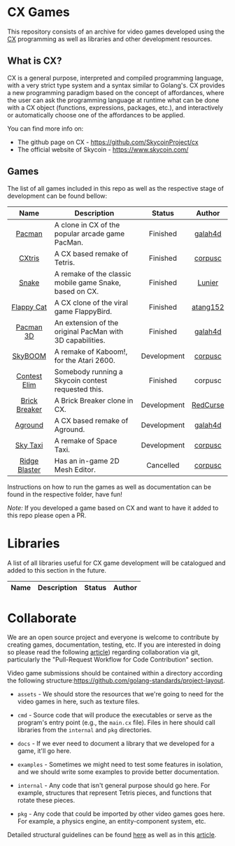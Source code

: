 # CX Games
This repository consists of an archive for video games developed using the [CX](https://github.com/SkycoinProject/cx)
programming as well as libraries and other development resources.

## What is CX?
CX is a general purpose, interpreted and compiled programming language, with a very strict type system and a syntax similar to Golang's. CX provides a new programming paradigm based on the concept of affordances, where the user can ask the programming language at runtime what can be done with a CX object (functions, expressions, packages, etc.), and interactively or automatically choose one of the affordances to be applied.

You can find more info on:
  - The github page on CX - https://github.com/SkycoinProject/cx
  - The official website of Skycoin - https://www.skycoin.com/

## Games
The list of all games included in this repo as well as the respective stage of development can be found bellow:

| Name  | Description | Status | Author |
| :---: | ----------- | :----: | :----: |
| [Pacman](pacman/) | A clone in CX of the popular arcade game PacMan. | Finished | [galah4d](https://github.com/galah4d) |
| [CXtris](CXtris/) | A CX based remake of Tetris. | Finished | [corpusc](https://github.com/corpusc) |
| [Snake](snake/) | A remake of the classic mobile game Snake, based on CX. | Finished | [Lunier](https://github.com/Lunier) |
| [Flappy Cat](flappy-cat/) | A CX clone of the viral game FlappyBird. | Finished | [atang152](https://github.com/atang152) |
| [Pacman 3D](pacman-3d/) | An extension of the original PacMan with 3D capabilities. | Finished | [galah4d](https://github.com/galah4d) |
| [SkyBOOM](SkyBOOM/) | A remake of Kaboom!, for the Atari 2600. | Development | [corpusc](https://github.com/corpusc) |
| [Contest Elim](contest-elim) | Somebody running a Skycoin contest requested this. | Finished | corpusc |
| [Brick Breaker](brick-breaker/) | A Brick Breaker clone in CX. | Development | [RedCurse](https://github.com/jaywillscott) |
| [Aground](aground-cx/) | A CX based remake of Aground. | Development | [galah4d](https://github.com/galah4d) |
| [Sky Taxi](sky-taxi/) | A remake of Space Taxi. | Development | [corpusc](https://github.com/corpusc) |
| [Ridge Blaster](ridge-blaster/) | Has an in-game 2D Mesh Editor. | Cancelled | [corpusc](https://github.com/corpusc) |

Instructions on how to run the games as well as documentation can be found in the respective folder, have fun!

*Note:* If you developed a game based on CX and want to have it added to this repo please open a PR.

# Libraries
A list of all libraries useful for CX game development will be catalogued and added to this section in the future.

| Name  | Description | Status | Author |
| :---: | ----------- | :----: | :----: |

# Collaborate
We are an open source project and everyone is welcome to contribute by creating games, documentation, testing, etc.
If you are interested in doing so please read the following [article](https://code.tutsplus.com/tutorials/how-to-collaborate-on-github--net-34267))
regarding collaboration via git, particularly the "Pull-Request Workflow for Code Contribution" section.

Video game submissions should be contained within a directory according the following structure:https://github.com/golang-standards/project-layout.

* `assets` - We should store the resources that we're going to need for the video games in here, such as texture files.

* `cmd` - Source code that will produce the executables or serve as the program's entry point (e.g., the `main.cx` file). Files in here should call libraries from the `internal` and `pkg` directories.

* `docs` - If we ever need to document a library that we developed for a game, it'll go here.

* `examples` - Sometimes we might need to test some features in isolation, and we should write some examples to provide better documentation.

* `internal` - Any code that isn't general purpose should go here. For example, structures that represent Tetris pieces, and functions that rotate these pieces.

* `pkg` - Any code that could be imported by other video games goes here. For example, a physics engine, an entity-component system, etc.

Detailed structural guidelines can be found [here](https://github.com/golang-standards/project-layout) as well as in
this [article](https://medium.com/golang-learn/go-project-layout-e5213cdcfaa2).
